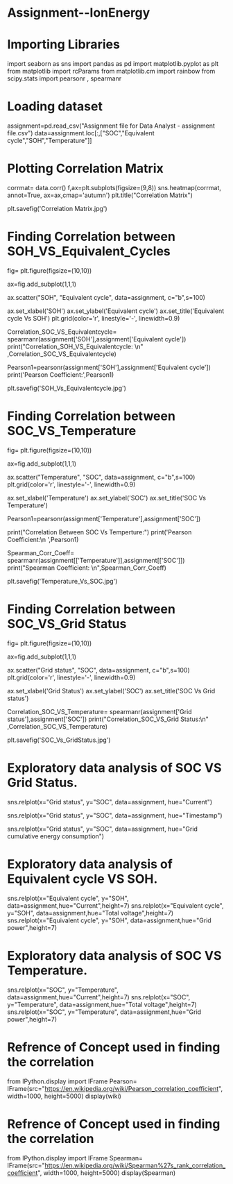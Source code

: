 # Assignment--IonEnergy

# Importing Libraries 

import seaborn as sns
import pandas as pd
import matplotlib.pyplot as plt
from matplotlib import rcParams
from matplotlib.cm import rainbow
from scipy.stats import pearsonr , spearmanr

# Loading dataset
assignment=pd.read_csv("Assignment file for Data Analyst - assignment file.csv")
data=assignment.loc[:,["SOC","Equivalent cycle","SOH","Temperature"]]

# Plotting Correlation Matrix
corrmat=  data.corr()
f,ax=plt.subplots(figsize=(9,8))
sns.heatmap(corrmat, annot=True, ax=ax,cmap='autumn')
plt.title("Correlation Matrix")

plt.savefig('Correlation Matrix.jpg')

# Finding Correlation between SOH_VS_Equivalent_Cycles


fig= plt.figure(figsize=(10,10))

ax=fig.add_subplot(1,1,1)

ax.scatter("SOH", "Equivalent cycle", data=assignment, c="b",s=100)

ax.set_xlabel('SOH')
ax.set_ylabel('Equivalent cycle')
ax.set_title('Equivalent cycle Vs SOH')
plt.grid(color='r', linestyle='-', linewidth=0.9)

Correlation_SOC_VS_Equivalentcycle= spearmanr(assignment['SOH'],assignment['Equivalent cycle'])
print("Correlation_SOH_VS_Equivalentcycle: \n" ,Correlation_SOC_VS_Equivalentcycle)

Pearson1=pearsonr(assignment['SOH'],assignment['Equivalent cycle'])
print('Pearson Coefficient:',Pearson1)

plt.savefig('SOH_Vs_Equivalentcycle.jpg')

# Finding Correlation between SOC_VS_Temperature

fig= plt.figure(figsize=(10,10))

ax=fig.add_subplot(1,1,1)

ax.scatter("Temperature", "SOC", data=assignment, c="b",s=100)
plt.grid(color='r', linestyle='-', linewidth=0.9)

ax.set_xlabel('Temperature')
ax.set_ylabel('SOC')
ax.set_title('SOC Vs Temperature')

Pearson1=pearsonr(assignment['Temperature'],assignment['SOC'])

print("Correlation Between SOC Vs Temperture:")
print('Pearson Coefficient:\n ',Pearson1)

Spearman_Corr_Coeff= spearmanr(assignment[['Temperature']],assignment[['SOC']])
print("Spearman Coefficient: \n",Spearman_Corr_Coeff)

plt.savefig('Temperature_Vs_SOC.jpg')


# Finding Correlation between SOC_VS_Grid Status

fig= plt.figure(figsize=(10,10))

ax=fig.add_subplot(1,1,1)

ax.scatter("Grid status", "SOC", data=assignment, c="b",s=100)
plt.grid(color='r', linestyle='-', linewidth=0.9)

ax.set_xlabel('Grid Status')
ax.set_ylabel('SOC')
ax.set_title('SOC  Vs Grid status')

Correlation_SOC_VS_Temperature= spearmanr(assignment['Grid status'],assignment['SOC'])
print("Correlation_SOC_VS_Grid Status:\n" ,Correlation_SOC_VS_Temperature)

plt.savefig('SOC_Vs_GridStatus.jpg')


# Exploratory data analysis of SOC VS Grid Status.

sns.relplot(x="Grid status", y="SOC", data=assignment, hue="Current")


sns.relplot(x="Grid status", y="SOC", data=assignment, hue="Timestamp")

sns.relplot(x="Grid status", y="SOC", data=assignment, hue="Grid cumulative energy consumption")

# Exploratory data analysis of Equivalent cycle VS SOH.
sns.relplot(x="Equivalent cycle", y="SOH", data=assignment,hue="Current",height=7)
sns.relplot(x="Equivalent cycle", y="SOH",  data=assignment,hue="Total voltage",height=7)
sns.relplot(x="Equivalent cycle", y="SOH", data=assignment,hue="Grid power",height=7)

# Exploratory data analysis of SOC VS Temperature.
 
sns.relplot(x="SOC", y="Temperature", data=assignment,hue="Current",height=7)
sns.relplot(x="SOC", y="Temperature", data=assignment,hue="Total voltage",height=7)
sns.relplot(x="SOC", y="Temperature", data=assignment,hue="Grid power",height=7)


# Refrence of Concept used in finding the correlation

from IPython.display import IFrame 
Pearson= IFrame(src="https://en.wikipedia.org/wiki/Pearson_correlation_coefficient", width=1000, height=5000)
display(wiki)

# Refrence of Concept used in finding the correlation
from IPython.display import IFrame 
Spearman= IFrame(src="https://en.wikipedia.org/wiki/Spearman%27s_rank_correlation_coefficient", width=1000, height=5000)
display(Spearman)
